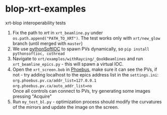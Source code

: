 # blop-xrt-examples

xrt-blop interoperability tests
1. Fix the path to _xrt_ in `xrt_beamline.py` under ```os.path.append("PATH_TO_XRT")```. The test works only with `xrt/new_glow` branch (until merged with `master`)
2. We use [pythonSoftIOC](https://github.com/DiamondLightSource/pythonSoftIOC) to spawn PVs dynamically, so
   `pip install pythonsoftioc, cothread`
3. Navigate to `xrt/examples/withRaycing/_QookBeamlines` and run `xrt_beamline_epics.py` - this will spawn a virtual IOC.
4. Open the `xrt_screen.bob` in [Phoebus](https://github.com/ControlSystemStudio/phoebus), make sure it can see the PVs, if not - try adding localhost to the epics address list in the `settings.ini`:\
`org.phoebus.pv.ca/addr_list=127.0.0.1`\
`org.phoebus.pv.ca/auto_addr_list=no`\
Once all controls can connect to PVs, try generating some images pressing "Acquire"
6. Run `my_test_bl.py` - optimization process should modify the curvatures of the mirrors and update the image on the screen.
